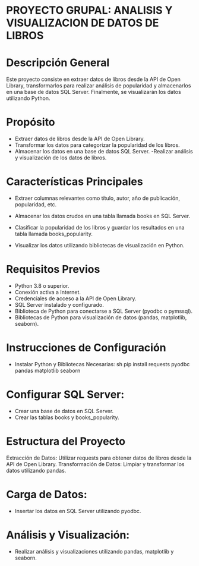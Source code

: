 # PROYECTO GRUPAL: ANALISIS Y VISUALIZACION DE DATOS DE LIBROS 

# Descripción General
Este proyecto consiste en extraer datos de libros desde la API de Open Library, transformarlos para realizar análisis de popularidad y almacenarlos en una base de datos SQL Server. Finalmente, se visualizarán los datos utilizando Python.

# Propósito
- Extraer datos de libros desde la API de Open Library.
- Transformar los datos para categorizar la popularidad de los libros.
- Almacenar los datos en una base de datos SQL Server.
-Realizar análisis y visualización de los datos de libros.

# Características Principales
- Extraer columnas relevantes como título, autor, año de publicación, popularidad, etc.

- Almacenar los datos crudos en una tabla llamada books en SQL Server.

- Clasificar la popularidad de los libros y guardar los resultados en una tabla llamada books_popularity.

- Visualizar los datos utilizando bibliotecas de visualización en Python.

# Requisitos Previos
- Python 3.8 o superior.
- Conexión activa a Internet.
- Credenciales de acceso a la API de Open Library.
- SQL Server instalado y configurado.
- Biblioteca de Python para conectarse a SQL Server (pyodbc o pymssql).
- Bibliotecas de Python para visualización de datos (pandas, matplotlib, seaborn).
  
# Instrucciones de Configuración
- Instalar Python y Bibliotecas Necesarias:
sh
pip install requests pyodbc pandas matplotlib seaborn

# Configurar SQL Server:
- Crear una base de datos en SQL Server.
- Crear las tablas books y books_popularity.
# Estructura del Proyecto
Extracción de Datos:
Utilizar requests para obtener datos de libros desde la API de Open Library.
Transformación de Datos:
Limpiar y transformar los datos utilizando pandas.

# Carga de Datos:
- Insertar los datos en SQL Server utilizando pyodbc.

# Análisis y Visualización:
- Realizar análisis y visualizaciones utilizando pandas, matplotlib y seaborn.

